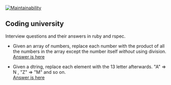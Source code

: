 [![Maintainability](https://api.codeclimate.com/v1/badges/46d6881de8c5f3faae3f/maintainability)](https://codeclimate.com/github/sizief/questions/maintainability)  
  
  
## Coding university  
Interview questions and their answers in ruby and rspec.   
    
- Given an array of numbers, replace each number with the  product of all the numbers in the array except the number itself *without* using division.  
[Answer is here](https://github.com/sizief/questions/tree/master/array_multiplication)


- Given a dtring, replace each element with the 13 letter afterwards. "A" => N , "Z" => "M" and so on.   
[Answer is here](https://github.com/sizief/questions/tree/master/cipher)



